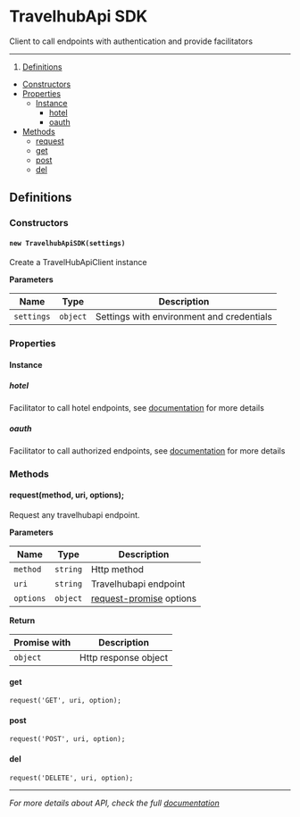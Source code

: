 # TravelhubApi SDK

Client to call endpoints with authentication and provide facilitators

---

1. [Definitions](#definitions)
  - [Constructors](#constructors)
  - [Properties](#properties)
    - [Instance](#instance)
      - [hotel](#hotel)
      - [oauth](#oauth)
  - [Methods](#methods)
    - [request](#request)
    - [get](#get)
    - [post](#post)
    - [del](#del)

## Definitions

### Constructors

#### `new TravelhubApiSDK(settings)`

Create a TravelHubApiClient instance

**Parameters**

Name        | Type          |  Description
----------- | ------------- | -----------
`settings`  | `object`      | Settings with environment and credentials

### Properties

#### Instance

##### hotel

Facilitator to call hotel endpoints, see [documentation](../hotel/README.md) for more details

##### oauth

Facilitator to call authorized endpoints, see [documentation](../oauth/README.md) for more details

### Methods

#### request(method, uri, options);

Request any travelhubapi endpoint.

**Parameters**

Name        | Type          |  Description
----------- | ------------- | -----------
`method`    | `string`      | Http method
`uri`       | `string`      | Travelhubapi endpoint
`options`   | `object`      | [request-promise](https://github.com/request/request-promise) options

**Return**

 Promise with                | Description
 --------------------------- | -----------
 `object`                    | Http response object

#### get

  `request('GET', uri, option);`

#### post

  `request('POST', uri, option);`

#### del

  `request('DELETE', uri, option);`

---

*For more details about API, check the full [documentation](http://dev.travelhubapi.com.br/)*
